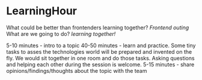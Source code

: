 # LearningHour

What could be better than frontenders learning together? *Frontend outing*
What are we going to do? *learning together!*

5-10 minutes - intro to a topic
40-50 minutes - learn and practice. Some tiny tasks to asses the technologies world will be prepared and invented on the fly. We would sit together in one room and do those tasks. Asking questions and helping each other during the session is welcome.
5-15 minutes - share opinions/findings/thoughts about the topic with the team
